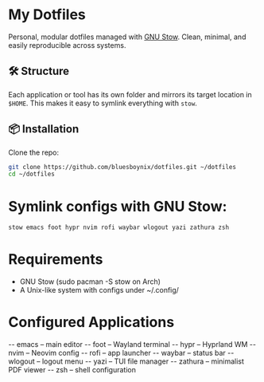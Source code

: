 # My Dotfiles

Personal, modular dotfiles managed with [GNU Stow](https://www.gnu.org/software/stow/). Clean, minimal, and easily reproducible across systems.

## 🛠 Structure

Each application or tool has its own folder and mirrors its target location in `$HOME`. This makes it easy to symlink everything with `stow`.

## 📦 Installation
Clone the repo:
```bash
git clone https://github.com/bluesboynix/dotfiles.git ~/dotfiles
cd ~/dotfiles
```
# Symlink configs with GNU Stow:
```bash
stow emacs foot hypr nvim rofi waybar wlogout yazi zathura zsh
```
# Requirements
* GNU Stow (sudo pacman -S stow on Arch)
* A Unix-like system with configs under ~/.config/
# Configured Applications
-- emacs – main editor
-- foot – Wayland terminal
-- hypr – Hyprland WM
-- nvim – Neovim config
-- rofi – app launcher
-- waybar – status bar
-- wlogout – logout menu
-- yazi – TUI file manager
-- zathura – minimalist PDF viewer
-- zsh – shell configuration
